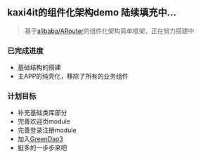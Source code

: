 ## kaxi4it的组件化架构demo 陆续填充中...

> 基于[alibaba/ARouter](https://github.com/alibaba/ARouter)的组件化架构简单框架，正在努力搭建中

### 已完成进度
* 基础结构的搭建
* 主APP的纯壳化，移除了所有的业务组件

### 计划目标
* 补充基础类库部分
* 完善欢迎页module
* 完善登录注册module
* 加入[GreenDao3](https://github.com/greenrobot/greenDAO)
* 挺多的一步步来吧